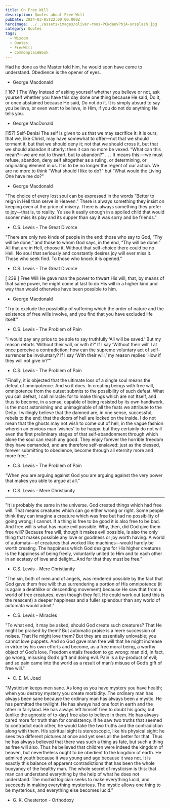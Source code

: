 ```yaml
---
title: On Free Will
description: Quotes about Free Will
pubDate: 2024-03-05T22:00:00.000Z
heroImage: ../../assets/images/oliver-roos-PCNdauVPbjA-unsplash.jpg
category: Quotes
tags:
  - Wisdom
  - Quotes
  - FreeWill
  - CommonplaceBook
---
```


Had he done as the Master told him, he would soon have come to understand. Obedience is the opener of eyes.
- George Macdonald

\[ 167 \] The Way
Instead of asking yourself whether you believe or not, ask yourself whether you have this day done one thing because He said, Do it, or once abstained because He said, Do not do it. It is simply absurd to say you believe, or even want to believe, in Him, if you do not do anything He tells you.
- George MacDonald

\[157\] Self-Denial 
The self is given to us that we may sacrifice it: it is ours, that we, like Christ, may have somewhat to offer—not that we should torment it, but that we should deny it; not that we should cross it, but that we should abandon it utterly: then it can no more be vexed. “What can this mean?—we are not to thwart, but to abandon?” . . . It means this:—we must refuse, abandon, deny self altogether as a ruling, or determining, or originating element in us. It is to be no longer the regent of our action. We are no more to think “What should I like to do?” but “What would the Living One have me do?”
- George Macdonald

"The choice of every lost soul can be expressed in the words “Better to reign in Hell than serve in Heaven.” There is always something they insist on keeping even at the price of misery. There is always something they prefer to joy—that is, to reality. Ye see it easily enough in a spoiled child that would sooner miss its play and its supper than say it was sorry and be friends."
- C.S. Lewis - The Great Divorce 

"There are only two kinds of people in the end: those who say to God, “Thy will be done,” and those to whom God says, in the end, “Thy will be done.” All that are in Hell, choose it. Without that self-choice there could be no Hell. No soul that seriously and constantly desires joy will ever miss it. Those who seek find. To those who knock it is opened."
- C.S. Lewis - The Great Divorce 

\[ 239 \] Free Will
He gave man the power to thwart His will, that, by means of that same power, he might come at last to do His will in a higher kind and way than would otherwise have been possible to him.
- George Macdonald

"Try to exclude the possibility of suffering which the order of nature and the existence of free wills involve, and you find that you have excluded life itself."
- C.S. Lewis - The Problem of Pain

"I would pay any price to be able to say truthfully ‘All will be saved.’ But my reason retorts ‘Without their will, or with it?’ If I say ‘Without their will’ I at once perceive a contradiction; how can the supreme voluntary act of self-surrender be involuntary? If I say ‘With their will,’ my reason replies ‘How if they will not give in?’"
- C.S. Lewis - The Problem of Pain

"Finally, it is objected that the ultimate loss of a single soul means the defeat of omnipotence. And so it does. In creating beings with free will, omnipotence from the outset submits to the possibility of such defeat. What you call defeat, I call miracle: for to make things which are not Itself, and thus to become, in a sense, capable of being resisted by its own handiwork, is the most astonishing and unimaginable of all the feats we attribute to the Deity. I willingly believe that the damned are, in one sense, successful, rebels to the end; that the doors of hell are locked on the inside. I do not mean that the ghosts may not wish to come out of hell, in the vague fashion wherein an envious man ‘wishes’ to be happy: but they certainly do not will even the first preliminary stages of that self-abandonment through which alone the soul can reach any good. They enjoy forever the horrible freedom they have demanded, and are therefore self-enslaved: just as the blessed, forever submitting to obedience, become through all eternity more and more free."
- C.S. Lewis - The Problem of Pain

“When you are arguing against God you are arguing against the very power that makes you able to argue at all.”
- C.S. Lewis - Mere Christianity

---

"It is probably the same in the universe. God created things which had free will. That means creatures which can go either wrong or right. Some people think they can imagine a creature which was free but had no possibility of going wrong; I cannot. If a thing is free to be good it is also free to be bad. And free will is what has made evil possible. Why, then, did God give them free will? Because free will, though it makes evil possible, is also the only thing that makes possible any love or goodness or joy worth having. A world of automata—of creatures that worked like machines—would hardly be worth creating. The happiness which God designs for His higher creatures is the happiness of being freely, voluntarily united to Him and to each other in an ecstasy of love and delight...And for that they must be free."
- C.S. Lewis - Mere Christianity

"The sin, both of men and of angels, was rendered possible by the fact that God gave them free will: thus surrendering a portion of His omnipotence (it is again a deathlike or descending movement) because He saw that from a world of free creatures, even though they fell, He could work out (and this is the reascent) a deeper happiness and a fuller splendour than any world of automata would admit."
- C.S. Lewis - Miracles 

"To what end, it may be asked, should God create such creatures? That He might be praised by them? But automatic praise is a mere succession of noises. That He might love them? But they are essentially unlovable; you cannot love puppets. And so God gave man free will that he might increase in virtue by his own efforts and become, as a free moral being, a worthy object of God’s love. Freedom entails freedom to go wrong: man did, in fact, go wrong, misusing God’s gift and doing evil. Pain is a by-product of evil; and so pain came into the world as a result of man’s misuse of God’s gift of free will."
- C. E. M. Joad

"Mysticism keeps men sane. As long as you have mystery you have health; when you destroy mystery you create morbidity. The ordinary man has always been sane because the ordinary man has always been a mystic. He has permitted the twilight. He has always had one foot in earth and the other in fairyland. He has always left himself free to doubt his gods; but (unlike the agnostic of to-day) free also to believe in them. He has always cared more for truth than for consistency. If he saw two truths that seemed to contradict each other, he would take the two truths and the contradiction along with them. His spiritual sight is stereoscopic, like his physical sight: he sees two different pictures at once and yet sees all the better for that. Thus he has always believed that there was such a thing as fate, but such a thing as free will also. Thus he believed that children were indeed the kingdom of heaven, but nevertheless ought to be obedient to the kingdom of earth. He admired youth because it was young and age because it was not. It is exactly this balance of apparent contradictions that has been the whole buoyancy of the healthy man. The whole secret of mysticism is this: that man can understand everything by the help of what he does not understand. The morbid logician seeks to make everything lucid, and succeeds in making everything mysterious. The mystic allows one thing to be mysterious, and everything else becomes lucid."
- G. K. Chesterton - Orthodoxy

